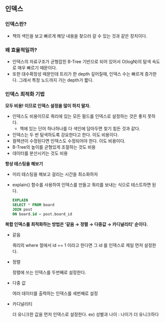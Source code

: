 ## 인덱스

### 인덱스란?

- 책의 색인을 보고 빠르게 해당 내용을 찾으러 갈 수 있는 것과 같은 장치이다.

### 왜 효율적일까?

- 인덱스의 자료구조가 균형잡힌 B-Tree 기반으로 되어 있어서 O(logN)의 탐색 속도로 매우 빠르기 때문이다.
- 또한 대수확장성 때문인데 트리가 한 depth 깊어질때, 인덱스 수는 빠르게 증가한다. 그래서 특정 노드까지 가는 depth가 짧다.

### 인덱스 최적화 기법

**모두 비용! 이므로 인덱스 설정을 많이 하지 말자.**

- 인덱스도 비용이므로 쿼리에 있는 모든 필드를 인덱스로 설정하는 것은 좋지 못하다.
    - 책에 있는 단어 하나하나를 다 색인에 담아두면 찾기 힘든 것과 같다.
- 인덱스는 두 번 탐색하도록 강요한다고 한다. 이도 비용이다.
- 컬렉션이 수정된다면 인덱스도 수정되어야 한다. 이도 비용이다.
- B-Tree의 높이를 균형있게 조절하는 것도 비용
- 데이터를 분산시키는 것도 비용

**항상 테스팅을 해보기**

- 미리 테스팅을 해보고 걸리는 시간을 최소화하자
- explain() 함수를 사용하여 인덱스를 만들고 쿼리를 보내는 식으로 테스트하면 된다.

    ```sql
    EXPLAIN
    SELECT * FROM board
    JOIN post 
    ON board.id = post.board_id
    ```


**복합 인덱스를 최적화하는 방법은 ‘같음 → 정렬 → 다중값 → 카디널리티’ 순이다.**

- 같음

  쿼리의 where 절에서 id == 1 이라고 한다면 그 id 를 인덱스로 제일 먼저 설정한다.

- 정렬

  정렬에 쓰는 인덱스를 두번째로 설정한다.

- 다중 값

  여러 데이터를 출력하는 인덱스를 세번째로 설정

- 카디널리티

  더 유니크한 값을 먼저 인덱스로 설정한다. ex) 성별과 나이 : 나이가 더 유니크하다